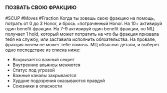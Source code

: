 ### ПОЗВАТЬ СВОЮ ФРАКЦИЮ

#SCUP #Moves #Fraction 
Когда ты зовешь свою фракцию на помощь, потрать от 0 до 3 Honor, и брось +потраченный Honor. На 10+ активируй один benefit фракции. На 7-9 активируй один benefit фракции, но МЦ получает 1 hold, который может потратить на что бы фракция призвала тебя на службу, или заставила исполнить обязательства. На провале, фракция ничем не может тебе помочь. МЦ объяснит детали, и выберет одно последствие из списка ниже:
- Вскрывается важный секрет
- Внутренние альянсы меняются
- Статус под угрозой
- Важные каналы закрываются
- Худшие подозрения оказываются правдой
- Союзники в опасности